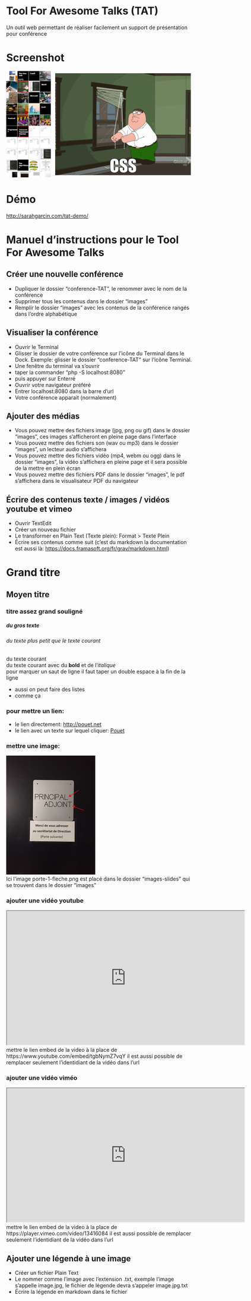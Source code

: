 # Tool For Awesome Talks (TAT)
Un outil web permettant de réaliser facilement un support de présentation pour conférence

# Screenshot
![TAT](tat-screenshot.png)

# Démo

http://sarahgarcin.com/tat-demo/

# Manuel d’instructions pour le Tool For Awesome Talks

## Créer une nouvelle conférence
- Dupliquer le dossier “conference-TAT”, le renommer avec le nom de la conférence
- Supprimer tous les contenus dans le dossier “images”
- Remplir le dossier “images” avec les contenus de la conférence rangés dans l’ordre alphabétique

## Visualiser la conférence
- Ouvrir le Terminal
- Glisser le dossier de votre conférence sur l’icône du Terminal dans le Dock. Exemple: glisser le dossier “conference-TAT” sur l’icône Terminal. 
- Une fenêtre du terminal va s’ouvrir
- taper la commander “php -S localhost:8080”
- puis appuyer sur Enterré
- Ouvrir votre navigateur préféré
- Entrer localhost:8080 dans la barre d’url
- Votre conférence apparait (normalement) 

## Ajouter des médias
- Vous pouvez mettre des fichiers image (jpg, png ou gif) dans le dossier “images”, ces images s’afficheront en pleine page dans l’interface
- Vous pouvez mettre des fichiers son (wav ou mp3) dans le dossier “images”, un lecteur audio s’affichera
- Vous pouvez mettre des fichiers vidéo (mp4, webm ou ogg) dans le dossier “images”, la vidéo s’affichera en pleine page et il sera possible de la mettre en plein écran
- Vous pouvez mettre des fichiers PDF dans le dossier “images”, le pdf s’affichera dans le visualisateur PDF du navigateur


## Écrire des contenus texte / images / vidéos youtube et vimeo
- Ouvrir TextEdit
- Créer un nouveau fichier
- Le transformer en Plain Text (Texte plein): Format > Texte Plein 
- Écrire ses contenus comme suit (c’est du markdown la documentation est aussi là: https://docs.framasoft.org/fr/grav/markdown.html)

# Grand titre
## Moyen titre
### titre assez grand souligné
##### du gros texte
###### du texte plus petit que le texte courant

du texte courant  
du texte courant avec du **bold** et de l’*italique*  
pour marquer un saut de ligne il faut taper un double espace à la fin de la ligne  
- aussi on peut faire des listes
- comme ça  

### pour mettre un lien:
- le lien directement: http://pouet.net
- le lien avec un texte sur lequel cliquer: [Pouet](http://pouet.net) 

### mettre une image: 
![](images/images-slides/porte-1-fleche.png)  
Ici l’image porte-1-fleche.png est placé dans le dossier “images-slides” qui se trouvent dans le dossier “images”

### ajouter une vidéo youtube
<iframe src="https://www.youtube.com/embed/tgbNymZ7vqY" allowfullscreen width=640 height=360 ></iframe>   
mettre le lien embed de la video à la place de https://www.youtube.com/embed/tgbNymZ7vqY   
il est aussi possible de remplacer seulement l’identidiant de la vidéo dans l’url

### ajouter une vidéo viméo
<iframe src="https://player.vimeo.com/video/13416084" width="640" height="360" allowfullscreen></iframe>   
mettre le lien embed de la video à la place de https://player.vimeo.com/video/13416084
il est aussi possible de remplacer seulement l’identidiant de la vidéo dans l’url

## Ajouter une légende à une image
- Créer un fichier Plain Text
- Le nommer comme l’image avec l’extension .txt, exemple l’image s’appelle image.jpg, le fichier de légende devra s’appeler image.jpg.txt
- Écrire la légende en markdown dans le fichier





 